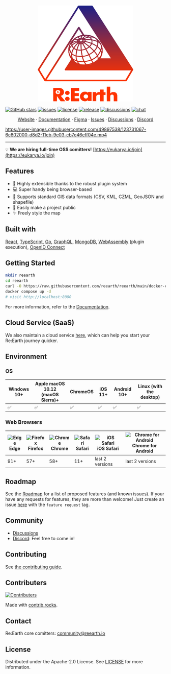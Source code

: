 <p align="center">
  <a href="https://github.com/reearth/reearth-visualizer">
    <img src="./public/reearth-logo.svg" alt="Logo" width="300" height="300">
  </a>
</p>

[![GitHub stars](https://img.shields.io/github/stars/reearth/reearth.svg?style=social&label=Star&maxAge=2592000)](https://github.com/reearth/reearth-visualizer/stargazers/)
[![issues](https://img.shields.io/github/issues/reearth/reearth)](https://img.shields.io/github/issues/reearth/reearth)
[![license](https://img.shields.io/github/license/reearth/reearth)](https://github.com/reearth/reearth-visualizer/blob/main/LICENSE)
[![release](https://img.shields.io/github/release/reearth/reearth.svg)](https://github.com/reearth/reearth-visualizer/releases/)
[![discussions](https://img.shields.io/badge/discussion-welcome-green.svg)](https://github.com/reearth/reearth-visualizer/discussions)
[![chat](https://img.shields.io/discord/870497079166910514?color=%237289DA&logo=discord)](https://discord.gg/Q6kmXnywfw)

<p align="center">
  <a href="https://reearth.io">Website</a>
  ·
  <a href="https://docs.reearth.io">Documentation</a>
  ·
  <a href="https://www.figma.com/community/file/1027048965458642686">Figma</a>
  ·
  <a href="https://github.com/reearth/reearth-visualizer/issues">Issues</a>
  ·
  <a href="https://github.com/reearth/reearth-visualizer/discussions">Discussions</a>
  ·
  <a href="https://discord.gg/XJhYkQQDAu">Discord</a>
</p>

https://user-images.githubusercontent.com/49897538/123731067-6c802000-d8d2-11eb-9e03-cb7e46eff04e.mp4

---

💡 **We are hiring full-time OSS comitters!** [https://eukarya.io/join](https://eukarya.io/join)

## Features

- 🔌 Highly extensible thanks to the robust plugin system
- 💻 Super handy being browser-based
- 💪 Supports standard GIS data formats (CSV, KML, CZML, GeoJSON and shapefile)
- 📢 Easily make a project public
- ✨ Freely style the map

## Built with

[React](https://github.com/facebook/react), [TypeScript](https://github.com/microsoft/TypeScript), [Go](https://github.com/golang/go), [GraphQL](https://github.com/graphql), [MongoDB](https://www.mongodb.com/), [WebAssembly](https://webassembly.org/) (plugin execution), [OpenID Connect](https://openid.net/connect/)

## Getting Started

```sh
mkdir reearth
cd reearth
curl -O https://raw.githubusercontent.com/reearth/reearth/main/docker-compose.yml
docker compose up -d
# visit http://localhost:8080
```

For more information, refer to the [Documentation](https://docs.reearth.io/developer-guide/intro/setup/set-up-reearth-in-your-environment).

## Cloud Service (SaaS)

We also maintain a cloud service [here](https://reearth.io/), which can help you start your Re:Earth journey quicker.

## Environment

### OS

| Windows 10+ | Apple macOS 10.12 (macOS Sierra)+ | ChromeOS | iOS 11+ | Android 10+ | Linux (with the desktop) |
| --------- | --------- | --------- | --------- | --------- | --------- |
| ✅ | ✅ | ✅ | ✅ | ✅ | ✅ |

### Web Browsers

| ![Edge](https://raw.githubusercontent.com/alrra/browser-logos/master/src/edge/edge_32x32.png) <br />Edge | ![Firefox](https://raw.githubusercontent.com/alrra/browser-logos/master/src/firefox/firefox_32x32.png) <br /> Firefox | ![Chrome](https://raw.githubusercontent.com/alrra/browser-logos/master/src/chrome/chrome_32x32.png) <br /> Chrome | ![Safari](https://raw.githubusercontent.com/alrra/browser-logos/master/src/safari/safari_32x32.png) <br /> Safari | ![iOS Safari](https://raw.githubusercontent.com/alrra/browser-logos/master/src/safari-ios/safari-ios_32x32.png) <br />iOS Safari | ![Chrome for Android](https://raw.githubusercontent.com/alrra/browser-logos/master/src/chrome/chrome_32x32.png) <br/> Chrome for Android |
| --------- | --------- | --------- | --------- | --------- | --------- |
| 91+ | 57+ | 58+ | 11+ | last 2 versions | last 2 versions

## Roadmap

See the [Roadmap](https://github.com/reearth/reearth-visualizer/projects/1) for a list of proposed features (and known issues).
If your have any requests for features, they are more than welcome! Just create an issue [here](https://github.com/reearth/reearth-visualizer/issues?q=is%3Aissue+is%3Aopen+sort%3Aupdated-desc) with the `feature request` tag.

## Community

- [Discussions](https://github.com/reearth/reearth-visualizer/discussions)
- [Discord](https://discord.gg/Q6kmXnywfw): Feel free to come in!

## Contributing

See [the contributing guide](contributing.md).

## Contributers

[![Contributers](https://contrib.rocks/image?repo=reearth/reearth)](https://github.com/reearth/reearth-visualizer/graphs/contributors)

Made with [contrib.rocks](https://contrib.rocks).

## Contact

Re:Earth core comitters: [community@reearth.io](mailto:community@reearth.io)

## License

Distributed under the Apache-2.0 License. See [LICENSE](LICENSE) for more information.
